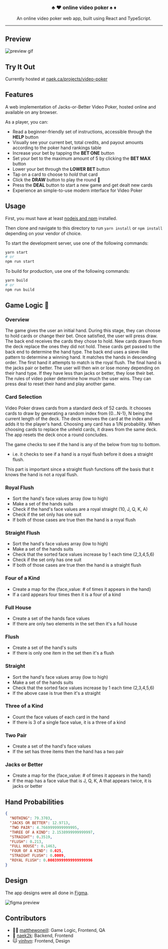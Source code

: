 <h3 align="center">
  ♣️ ♥️ online video poker ♠️ ♦️
</h3>

<p align="center">
  An online video poker web app, built using React and TypeScript.
</p>

---

## Preview

![preview gif](https://i.imgur.com/i7AZcqK.gif)

## Try It Out

Currently hosted at [naek.ca/projects/video-poker](https://naek.ca/projects/video-poker)

## Features

A web implementation of Jacks-or-Better Video Poker, hosted online and available on any browser.

As a player, you can:

- Read a beginner-friendly set of instructions, accessible through the **HELP** button
- Visually see your current bet, total credits, and payout amounts according to the poker hand rankings table
- Increase your bet by tapping the **BET ONE** button
- Set your bet to the maximum amount of 5 by clicking the **BET MAX** button
- Lower your bet through the **LOWER BET** button
- Tap on a card to choose to *hold* that card
- Click the **DRAW** button to play the round 🚀
- Press the **DEAL** button to start a new game and get dealt new cards
- Experience an simple-to-use modern interface for Video Poker

## Usage

First, you must have at least [nodejs and npm](https://nodejs.org/en/) installed.

Then clone and navigate to this directory to run `yarn install` or `npm install` depending on your vendor of choice.

To start the development server, use one of the following commands:

```bash
yarn start
# or
npm run start
```

To build for production, use one of the following commands:

```bash
yarn build
# or
npm run build
```

## Game Logic 🎴

### Overview

The game gives the user an initial hand. During this stage, they can choose to hold cards or change their bet. Once satisfied, the user will press draw. The back end receives the cards they chose to hold. New cards drawn from the deck replace the ones they did not hold. These cards get passed to the back end to determine the hand type. The back end uses a sieve-like pattern to determine a winning hand. It matches the hands in descending order. The first hand it attempts to match is the royal flush. The final hand is the jacks pair or better. The user will then win or lose money depending on their hand type. If they have less than jacks or better, they lose their bet. The rules of video poker determine how much the user wins. They can press deal to reset their hand and play another game.

### Card Selection

Video Poker draws cards from a standard deck of 52 cards. It chooses cards to draw by generating a random index from {0...N-1}, N being the current length of the deck. The deck removes the card at the index and adds it to the player's hand. Choosing any card has a 1/N probability. When choosing cards to replace the unheld cards, it draws from the same deck. The app resets the deck once a round concludes.

The game checks to see if the hand is any of the below from top to bottom.

- i.e. it checks to see if a hand is a royal flush before it does a straight flush.

This part is important since a straight flush functions off the basis that it knows the hand is not a royal flush.

### Royal Flush

- Sort the hand's face values array (low to high)
- Make a set of the hands suits
- Check if the hand's face values are a royal straight (10, J, Q, K, A)
- Check if the set only has one suit
- If both of those cases are true then the hand is a royal flush

### Straight Flush

- Sort the hand's face values array (low to high)
- Make a set of the hands suits
- Check that the sorted face values increase by 1 each time (2,3,4,5,6)
- Check if the set only has one suit
- If both of those cases are true then the hand is a straight flush

### Four of a Kind

- Create a map for the {face_value: # of times it appears in the hand}
- If a card appears four times then it is a four of a kind

### Full House

- Create a set of the hands face values
- If there are only two elements in the set then it's a full house

### Flush

- Create a set of the hand's suits
- If there is only one item in the set then it's a flush

### Straight

- Sort the hand's face values array (low to high)
- Make a set of the hands suits
- Check that the sorted face values increase by 1 each time (2,3,4,5,6)
- If the above case is true then it's a straight

### Three of a Kind

- Count the face values of each card in the hand
- If there is 3 of a single face value, it is a three of a kind

### Two Pair

- Create a set of the hand's face values
- If the set has three items then the hand has a two pair

### Jacks or Better

- Create a map for the {face_value: # of times it appears in the hand}
- If the map has a face value that is J, Q, K, A that appears twice, it is jacks or better

## Hand Probabilities

```json
{
  "NOTHING": 79.3703,
  "JACKS OR BETTER": 12.9713,
  "TWO PAIR": 4.7669999999999995,
  "THREE OF A KIND": 2.1538999999999997,
  "STRAIGHT": 0.3519,
  "FLUSH": 0.213,
  "FULL HOUSE": 0.1463,
  "FOUR OF A KIND": 0.025,
  "STRAIGHT FLUSH": 0.0009,
  "ROYAL FLUSH": 0.00039999999999999996
}
```

## Design

The app designs were all done in [Figma](https://www.figma.com/file/diECkWun50GR0R6VSvh5Nu/Video-Poker).

![figma preview](https://i.imgur.com/cGd3E6A.png)

## Contributors

- 👨‍🎤 [matthewoneill](https://matthewoneill.ca): Game Logic, Frontend, QA
- 🧔 [naek2k](https://naek.ca): Backend, Frontend
- 🐱 [vinhvn](https://vinhnguyen.ca): Frontend, Design
